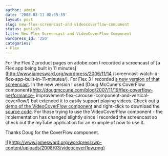 ```yaml
---
author: admin
date: '2008-03-11 08:59:35'
layout: post
slug: new-flex-screencast-and-videocoverflow-component
status: publish
title: New Flex Screencast and VideoCoverFlow Component
wordpress_id: '250'
categories:
- Flex
---
```


For the Flex 2 product pages on adobe.com I recorded a screencast of [a Flex
app being built in 11 minutes](http://www.jamesward.org/wordpress/2006/11/14
/screencast-watch-a-flex-app-built-in-11-minutes/). For Flex 3 I recorded [a
new version of that
screencast](http://www.adobe.com/products/flex/media/flexapp/). In the new
version I used [Doug McCune's CoverFlow
component](http://dougmccune.com/blog/2007/11/19/flex-coverflow-performance-
improvement-flex-carousel-component-and-vertical-coverflow/) but extended it
to easily support playing videos. Check out [a demo of the VideoCoverFlow
component](http://www.jamesward.org/myTube/myTube.html) and right-click to
download the [source code](/myTube/srcview/index.html). For those trying to
use the VideoCoverFlow component - the implementation has changed slightly
since I recorded the screencast so check out the myTube application for an
example of how to use it.

Thanks Doug for the CoverFlow component.

[![](http://www.jamesward.org/wordpress/wp-
content/uploads/2008/03/videocoverflow.png)](/myTube/myTube.html)

